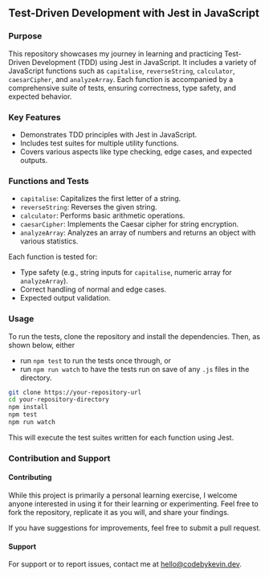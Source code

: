 ## Test-Driven Development with Jest in JavaScript

### Purpose
This repository showcases my journey in learning and practicing Test-Driven Development (TDD) using Jest in JavaScript. It includes a variety of JavaScript functions such as `capitalise`, `reverseString`, `calculator`, `caesarCipher`, and `analyzeArray`. Each function is accompanied by a comprehensive suite of tests, ensuring correctness, type safety, and expected behavior.

### Key Features
- Demonstrates TDD principles with Jest in JavaScript.
- Includes test suites for multiple utility functions.
- Covers various aspects like type checking, edge cases, and expected outputs.

### Functions and Tests
- `capitalise`: Capitalizes the first letter of a string.
- `reverseString`: Reverses the given string.
- `calculator`: Performs basic arithmetic operations.
- `caesarCipher`: Implements the Caesar cipher for string encryption.
- `analyzeArray`: Analyzes an array of numbers and returns an object with various statistics.

Each function is tested for:
- Type safety (e.g., string inputs for `capitalise`, numeric array for `analyzeArray`).
- Correct handling of normal and edge cases.
- Expected output validation.

### Usage
To run the tests, clone the repository and install the dependencies. Then, as shown below, either 
- run `npm test` to run the tests once through, or
- run `npm run watch` to have the tests run on save of any `.js` files in the directory.

```bash
git clone https://your-repository-url
cd your-repository-directory
npm install
npm test
npm run watch 
```

This will execute the test suites written for each function using Jest.

### Contribution and Support

#### Contributing

While this project is primarily a personal learning exercise, I welcome anyone interested in using it for their learning or experimenting. Feel free to fork the repository, replicate it as you will, and share your findings. 

If you have suggestions for improvements, feel free to submit a pull request.

#### Support

For support or to report issues, contact me at [hello@codebykevin.dev](mailto:hello@codebykevin.dev). 
